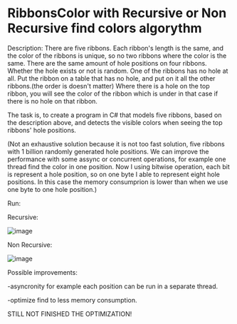 # RibbonsColor with Recursive or Non Recursive find colors algorythm

Description: There are five ribbons. Each ribbon's length is the same, and the color of the ribbons is unique, so no two ribbons where the color is the same. There are the same amount of hole positions on four ribbons. Whether the hole exists or not is random. One of the ribbons has no hole at all. Put the ribbon on a table that has no hole, and put on it all the other ribbons.(the order is doesn't matter) Where there is a hole on the top ribbon, you will see the color of the ribbon which is under in that case if there is no hole on that ribbon. 

The task is, to create a program in C# that models five ribbons, based on the description above, and detects the visible colors when seeing the top ribbons' hole positions.

(Not an exhaustive solution because it is not too fast solution, five ribbons with 1 billion randomly generated hole positions. We can improve the performance with some assync or concurrent operations, for example one thread find the color in one position. Now I using bitwise operation, each bit is represent a hole position, so on one byte I able to represent eight hole positions. In this case the memory consumprion is lower than when we use one byte to one hole position.)

Run:

Recursive:

![image](https://user-images.githubusercontent.com/26471568/209718525-4ba09364-0cfa-445f-8466-3303f6b8f708.png)

Non Recursive:

![image](https://user-images.githubusercontent.com/26471568/209466890-b49d8716-396b-4eb4-808e-f3ad4a0c4948.png)


Possible improvements:

-asyncronity for example each position can be run in a separate thread.

-optimize find to less memory consumption.


STILL NOT FINISHED THE OPTIMIZATION!
